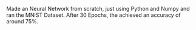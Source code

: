 Made an Neural Network from scratch, just using Python and Numpy and ran the MNIST Dataset.
After 30 Epochs, the achieved an accuracy of around 75%.
